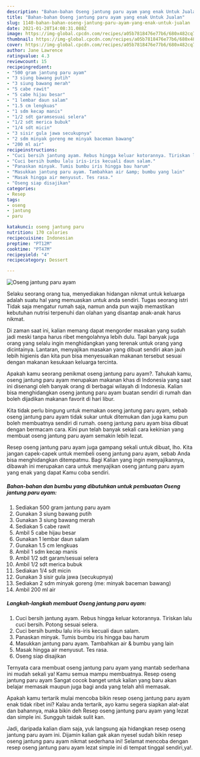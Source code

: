 ```yaml
---
description: "Bahan-bahan Oseng jantung paru ayam yang enak Untuk Jualan"
title: "Bahan-bahan Oseng jantung paru ayam yang enak Untuk Jualan"
slug: 1140-bahan-bahan-oseng-jantung-paru-ayam-yang-enak-untuk-jualan
date: 2021-01-28T14:08:31.088Z
image: https://img-global.cpcdn.com/recipes/a05b7818476e77b6/680x482cq70/oseng-jantung-paru-ayam-foto-resep-utama.jpg
thumbnail: https://img-global.cpcdn.com/recipes/a05b7818476e77b6/680x482cq70/oseng-jantung-paru-ayam-foto-resep-utama.jpg
cover: https://img-global.cpcdn.com/recipes/a05b7818476e77b6/680x482cq70/oseng-jantung-paru-ayam-foto-resep-utama.jpg
author: Jane Lawrence
ratingvalue: 4.3
reviewcount: 15
recipeingredient:
- "500 gram jantung paru ayam"
- "3 siung bawang putih"
- "3 siung bawang merah"
- "5 cabe rawit"
- "5 cabe hijau besar"
- "1 lembar daun salam"
- "1.5 cm lengkuas"
- "1 sdm kecap manis"
- "1/2 sdt garamsesuai selera"
- "1/2 sdt merica bubuk"
- "1/4 sdt micin"
- "3 sisir gula jawa secukupnya"
- "2 sdm minyak goreng me minyak baceman bawang"
- "200 ml air"
recipeinstructions:
- "Cuci bersih jantung ayam. Rebus hingga keluar kotorannya. Tiriskan lalu cuci bersih. Potong sesuai selera."
- "Cuci bersih bumbu lalu iris-iris kecuali daun salam."
- "Panaskan minyak. Tumis bumbu iris hingga bau harum"
- "Masukkan jantung paru ayam. Tambahkan air &amp; bumbu yang lain"
- "Masak hingga air menyusut. Tes rasa."
- "Oseng siap disajikan"
categories:
- Resep
tags:
- oseng
- jantung
- paru

katakunci: oseng jantung paru 
nutrition: 170 calories
recipecuisine: Indonesian
preptime: "PT12M"
cooktime: "PT47M"
recipeyield: "4"
recipecategory: Dessert

---
```



![Oseng jantung paru ayam](https://img-global.cpcdn.com/recipes/a05b7818476e77b6/680x482cq70/oseng-jantung-paru-ayam-foto-resep-utama.jpg)

Selaku seorang orang tua, menyediakan hidangan nikmat untuk keluarga adalah suatu hal yang memuaskan untuk anda sendiri. Tugas seorang istri Tidak saja mengatur rumah saja, namun anda pun wajib memastikan kebutuhan nutrisi terpenuhi dan olahan yang disantap anak-anak harus nikmat.

Di zaman  saat ini, kalian memang dapat mengorder masakan yang sudah jadi meski tanpa harus ribet mengolahnya lebih dulu. Tapi banyak juga orang yang selalu ingin menghidangkan yang terenak untuk orang yang dicintainya. Lantaran, menyajikan masakan yang dibuat sendiri akan jauh lebih higienis dan kita pun bisa menyesuaikan makanan tersebut sesuai dengan makanan kesukaan keluarga tercinta. 



Apakah kamu seorang penikmat oseng jantung paru ayam?. Tahukah kamu, oseng jantung paru ayam merupakan makanan khas di Indonesia yang saat ini disenangi oleh banyak orang di berbagai wilayah di Indonesia. Kalian bisa menghidangkan oseng jantung paru ayam buatan sendiri di rumah dan boleh dijadikan makanan favorit di hari libur.

Kita tidak perlu bingung untuk memakan oseng jantung paru ayam, sebab oseng jantung paru ayam tidak sukar untuk ditemukan dan juga kamu pun boleh membuatnya sendiri di rumah. oseng jantung paru ayam bisa dibuat dengan bermacam cara. Kini pun telah banyak sekali cara kekinian yang membuat oseng jantung paru ayam semakin lebih lezat.

Resep oseng jantung paru ayam juga gampang sekali untuk dibuat, lho. Kita jangan capek-capek untuk membeli oseng jantung paru ayam, sebab Anda bisa menghidangkan ditempatmu. Bagi Kalian yang ingin menyajikannya, dibawah ini merupakan cara untuk menyajikan oseng jantung paru ayam yang enak yang dapat Kamu coba sendiri.

<!--inarticleads1-->

##### Bahan-bahan dan bumbu yang dibutuhkan untuk pembuatan Oseng jantung paru ayam:

1. Sediakan 500 gram jantung paru ayam
1. Gunakan 3 siung bawang putih
1. Gunakan 3 siung bawang merah
1. Sediakan 5 cabe rawit
1. Ambil 5 cabe hijau besar
1. Gunakan 1 lembar daun salam
1. Gunakan 1.5 cm lengkuas
1. Ambil 1 sdm kecap manis
1. Ambil 1/2 sdt garam/sesuai selera
1. Ambil 1/2 sdt merica bubuk
1. Sediakan 1/4 sdt micin
1. Gunakan 3 sisir gula jawa (secukupnya)
1. Sediakan 2 sdm minyak goreng (me: minyak baceman bawang)
1. Ambil 200 ml air




<!--inarticleads2-->

##### Langkah-langkah membuat Oseng jantung paru ayam:

1. Cuci bersih jantung ayam. Rebus hingga keluar kotorannya. Tiriskan lalu cuci bersih. Potong sesuai selera.
1. Cuci bersih bumbu lalu iris-iris kecuali daun salam.
1. Panaskan minyak. Tumis bumbu iris hingga bau harum
1. Masukkan jantung paru ayam. Tambahkan air &amp; bumbu yang lain
1. Masak hingga air menyusut. Tes rasa.
1. Oseng siap disajikan




Ternyata cara membuat oseng jantung paru ayam yang mantab sederhana ini mudah sekali ya! Kamu semua mampu membuatnya. Resep oseng jantung paru ayam Sangat cocok banget untuk kalian yang baru akan belajar memasak maupun juga bagi anda yang telah ahli memasak.

Apakah kamu tertarik mulai mencoba bikin resep oseng jantung paru ayam enak tidak ribet ini? Kalau anda tertarik, ayo kamu segera siapkan alat-alat dan bahannya, maka bikin deh Resep oseng jantung paru ayam yang lezat dan simple ini. Sungguh taidak sulit kan. 

Jadi, daripada kalian diam saja, yuk langsung aja hidangkan resep oseng jantung paru ayam ini. Dijamin kalian gak akan nyesel sudah bikin resep oseng jantung paru ayam nikmat sederhana ini! Selamat mencoba dengan resep oseng jantung paru ayam lezat simple ini di tempat tinggal sendiri,ya!.


